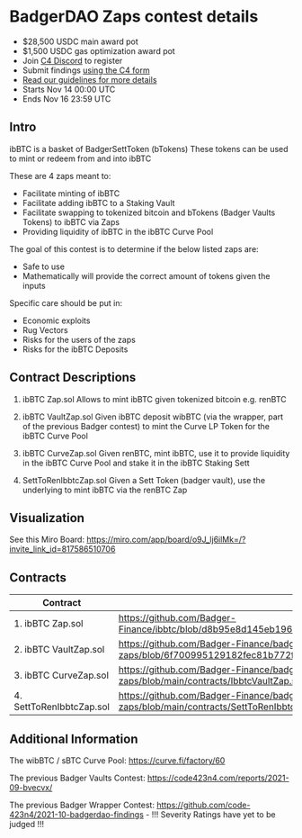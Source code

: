 




# BadgerDAO Zaps contest details
- $28,500 USDC main award pot
- $1,500 USDC gas optimization award pot
- Join [C4 Discord](https://discord.gg/code4rena) to register
- Submit findings [using the C4 form](https://code423n4.com/2021-11-badgerzaps-contest/submit)
- [Read our guidelines for more details](https://docs.code4rena.com/roles/wardens)
- Starts Nov 14 00:00 UTC
- Ends Nov 16 23:59 UTC

## Intro

ibBTC is a basket of BadgerSettToken (bTokens)
These tokens can be used to mint or redeem from and into ibBTC

These are 4 zaps meant to:
- Facilitate minting of ibBTC
- Facilitate adding ibBTC to a Staking Vault
- Facilitate swapping to tokenized bitcoin and bTokens (Badger Vaults Tokens) to ibBTC via Zaps
- Providing liquidity of ibBTC in the ibBTC Curve Pool

The goal of this contest is to determine if the below listed zaps are:
- Safe to use
- Mathematically will provide the correct amount of tokens given the inputs

Specific care should be put in:
- Economic exploits
- Rug Vectors
- Risks for the users of the zaps
- Risks for the ibBTC Deposits

## Contract Descriptions
1. ibBTC Zap.sol
Allows to mint ibBTC given tokenized bitcoin e.g. renBTC

2. ibBTC VaultZap.sol
Given ibBTC deposit wibBTC (via the wrapper, part of the previous Badger contest) to mint the Curve LP Token for the ibBTC Curve Pool

3. ibBTC CurveZap.sol
Given renBTC, mint ibBTC, use it to provide liquidity in the ibBTC Curve Pool and stake it in the ibBTC Staking Sett

4. SettToRenIbbtcZap.sol
Given a Sett Token (badger vault), use the underlying to mint ibBTC via the renBTC Zap

## Visualization
See this Miro Board: https://miro.com/app/board/o9J_lj6ilMk=/?invite_link_id=817586510706

## Contracts
| Contract              | Link                                                                                                                                  |
|-----------------------|---------------------------------------------------------------------------------------------------------------------------------------|
| 1. ibBTC Zap.sol         | https://github.com/Badger-Finance/ibbtc/blob/d8b95e8d145eb196ba20033267a9ba43a17be02c/contracts/Zap.sol                               |
| 2. ibBTC VaultZap.sol    | https://github.com/Badger-Finance/badger-ibbtc-utility-zaps/blob/6f700995129182fec81b772f97abab9977b46026/contracts/IbbtcVaultZap.sol |
| 3. ibBTC CurveZap.sol    | https://github.com/Badger-Finance/badger-ibbtc-utility-zaps/blob/main/contracts/IbbtcVaultZap.sol                                     |
| 4. SettToRenIbbtcZap.sol | https://github.com/Badger-Finance/badger-ibbtc-utility-zaps/blob/main/contracts/SettToRenIbbtcZap.sol                                 |


## Additional Information

The wibBTC / sBTC Curve Pool: https://curve.fi/factory/60

The previous Badger Vaults Contest:
https://code423n4.com/reports/2021-09-bvecvx/

The previous Badger Wrapper Contest:
https://github.com/code-423n4/2021-10-badgerdao-findings - !!! Severity Ratings have yet to be judged !!!
